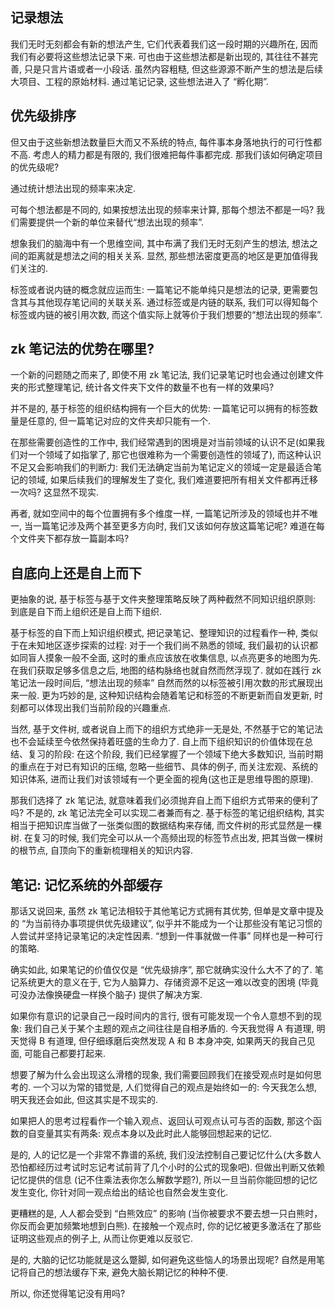 ## 记录想法

我们无时无刻都会有新的想法产生, 它们代表着我们这一段时期的兴趣所在, 因而我们有必要将这些想法记录下来. 可也由于这些想法都是新出现的, 其往往不甚完善, 只是只言片语或者一小段话. 虽然内容粗糙, 但这些源源不断产生的想法是后续大项目、工程的原始材料.
通过笔记记录, 这些想法进入了 “孵化期”.

## 优先级排序

但又由于这些新想法数量巨大而又不系统的特点, 每件事本身落地执行的可行性都不高. 考虑人的精力都是有限的, 我们很难把每件事都完成. 那我们该如何确定项目的优先级呢?

通过统计想法出现的频率来决定.

可每个想法都是不同的, 如果按想法出现的频率来计算, 那每个想法不都是一吗? 我们需要提供一个新的单位来替代“想法出现的频率”.

想象我们的脑海中有一个思维空间, 其中布满了我们无时无刻产生的想法, 想法之间的距离就是想法之间的相关关系. 显然, 那些想法密度更高的地区是更加值得我们关注的.

标签或者说内链的概念就应运而生: 一篇笔记不能单纯只是想法的记录, 更需要包含其与其他现存笔记间的关联关系. 通过标签或是内链的联系, 我们可以得知每个标签或内链的被引用次数, 而这个值实际上就等价于我们想要的“想法出现的频率”.

## zk 笔记法的优势在哪里?

一个新的问题随之而来了, 即使不用 zk 笔记法, 我们记录笔记时也会通过创建文件夹的形式整理笔记, 统计各文件夹下文件的数量不也有一样的效果吗?

并不是的, 基于标签的组织结构拥有一个巨大的优势: 一篇笔记可以拥有的标签数量是任意的, 但一篇笔记对应的文件夹却只能有一个.

在那些需要创造性的工作中, 我们经常遇到的困境是对当前领域的认识不足(如果我们对一个领域了如指掌了, 那它也很难称为一个需要创造性的领域了), 而这种认识不足又会影响我们的判断力: 我们无法确定当前为笔记定义的领域一定是最适合笔记的领域, 如果后续我们的理解发生了变化, 我们难道要把所有相关文件都再迁移一次吗? 这显然不现实.

再者, 就如空间中的每个位置拥有多个维度一样, 一篇笔记所涉及的领域也并不唯一, 当一篇笔记涉及两个甚至更多方向时, 我们又该如何存放这篇笔记呢? 难道在每个文件夹下都存放一篇副本吗?

## 自底向上还是自上而下

更抽象的说, 基于标签与基于文件夹整理策略反映了两种截然不同知识组织原则: 到底是自下而上组织还是自上而下组织.

基于标签的自下而上知识组织模式, 把记录笔记、整理知识的过程看作一种, 类似于在未知地区逐步探索的过程: 对于一个我们尚不熟悉的领域, 我们最初的认识都如同盲人摸象一般不全面, 这时的重点应该放在收集信息, 以点亮更多的地图为先. 在我们获取足够多信息之后, 地图的结构脉络也就自然而然浮现了. 就如在践行 zk 笔记法一段时间后, “想法出现的频率” 自然而然的以标签被引用次数的形式展现出来一般. 更为巧妙的是, 这种知识结构会随着笔记和标签的不断更新而自发更新, 时刻都可以体现出我们当前阶段的兴趣重点.

当然, 基于文件树, 或者说自上而下的组织方式绝非一无是处, 不然基于它的笔记法也不会延续至今依然保持着旺盛的生命力了. 自上而下组织知识的价值体现在总结、复习的阶段: 在这个阶段, 我们已经掌握了一个领域下绝大多数知识, 当前时期的重点在于对已有知识的压缩, 忽略一些细节、具体的例子, 而关注宏观、系统的知识体系, 进而让我们对该领域有一个更全面的视角(这也正是思维导图的原理).

那我们选择了 zk 笔记法, 就意味着我们必须抛弃自上而下组织方式带来的便利了吗? 不是的, zk 笔记法完全可以实现二者兼而有之. 基于标签的笔记组织结构, 其实相当于把知识库当做了一张类似图的数据结构来存储, 而文件树的形式显然是一棵树. 在复习的时候, 我们完全可以从一个高频出现的标签节点出发, 把其当做一棵树的根节点, 自顶向下的重新梳理相关的知识内容.

## 笔记: 记忆系统的外部缓存

那话又说回来, 虽然 zk 笔记法相较于其他笔记方式拥有其优势, 但单是文章中提及的 “为当前待办事项提供优先级建议”, 似乎并不能成为一个让那些没有笔记习惯的人尝试并坚持记录笔记的决定性因素. “想到一件事就做一件事” 同样也是一种可行的策略.

确实如此, 如果笔记的价值仅仅是 “优先级排序”, 那它就确实没什么大不了的了. 笔记系统更大的意义在于, 它为人脑算力、存储资源不足这一难以改变的困境 (毕竟可没办法像换硬盘一样换个脑子) 提供了解决方案.

如果你有意识的记录自己一段时间内的言行, 很有可能发现一个令人意想不到的现象: 我们自己关于某个主题的观点之间往往是自相矛盾的. 今天我觉得 A 有道理, 明天觉得 B 有道理, 但仔细琢磨后突然发现 A 和 B 本身冲突, 如果两天的我自己见面, 可能自己都要打起来.

想要了解为什么会出现这么滑稽的现象, 我们需要回顾我们在接受观点时是如何思考的. 一个习以为常的错觉是, 人们觉得自己的观点是始终如一的: 今天我怎么想, 明天我还会如此, 但这其实是不现实的.

如果把人的思考过程看作一个输入观点、返回认可观点认可与否的函数, 那这个函数的自变量其实有两条: 观点本身以及此时此人能够回想起来的记忆.

是的, 人的记忆是一个非常不靠谱的系统, 我们没法控制自己要记忆什么(大多数人恐怕都经历过考试时忘记考试前背了几个小时的公式的现象吧). 但做出判断又依赖记忆提供的信息 (记不住乘法表你怎么解数学题?), 所以一旦当前你能回想的记忆发生变化, 你针对同一观点给出的结论也自然会发生变化.

更糟糕的是, 人人都会受到 “白熊效应” 的影响 (当你被要求不要去想一只白熊时，你反而会更加频繁地想到白熊). 在接触一个观点时, 你的记忆被更多激活在了那些证明这些观点的例子上, 从而让你更难以反驳它.

是的, 大脑的记忆功能就是这么蹩脚, 如何避免这些恼人的场景出现呢? 自然是用笔记将自己的想法缓存下来, 避免大脑长期记忆的种种不便.

所以, 你还觉得笔记没有用吗?


